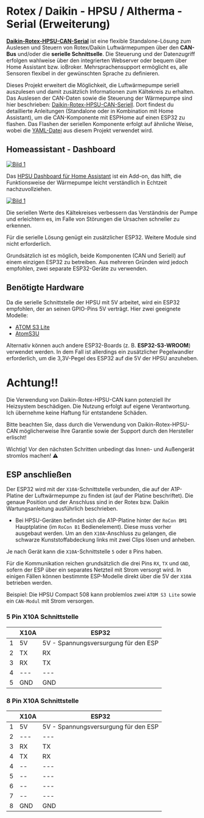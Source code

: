 # Rotex / Daikin - HPSU / Altherma - Serial (Erweiterung)
**[Daikin-Rotex-HPSU-CAN-Serial](https://github.com/Trunks1982/Daikin-Rotex-HPSU-CAN-Seriell)** ist eine flexible Standalone-Lösung zum Auslesen und Steuern von Rotex/Daikin Luftwärmepumpen über den **CAN-Bus** und/oder die **serielle Schnittselle**.
Die Steuerung und der Datenzugriff erfolgen wahlweise über den integrierten Webserver oder bequem über Home Assistant bzw. ioBroker.
Mehrsprachensupport ermöglicht es, alle Sensoren flexibel in der gewünschten Sprache zu definieren.

Dieses Projekt erweitert die Möglichkeit, die Luftwärmepumpe seriell auszulesen und damit zusätzlich Informationen zum Kältekreis zu erhalten. Das Auslesen der CAN-Daten sowie die Steuerung der Wärmepumpe sind hier beschrieben: [Daikin-Rotex-HPSU-CAN-Seriell](https://github.com/Trunks1982/Daikin-Rotex-HPSU-CAN-Seriell). Dort findest du detaillierte Anleitungen (Standalone oder in Kombination mit Home Assistant), um die CAN-Komponente mit ESPHome auf einen ESP32 zu flashen. Das Flashen der seriellen Komponente erfolgt auf ähnliche Weise, wobei die [YAML-Datei](https://github.com/wrfz/esphome-components/blob/main/examples/full_de.yaml) aus diesem Projekt verwendet wird.

## Homeassistant - Dashboard
[![Bild 1](images/ha-dashboard-thumb.png)](images/ha-dashboard.png)

Das [HPSU Dashboard für Home Assistant](https://github.com/wrfz/daikin-rotex-hpsu-dashboard) ist ein Add-on, das hilft, die Funktionsweise der Wärmepumpe leicht verständlich in Echtzeit nachzuvollziehen.

[![Bild 1](images/ha-uart-sensors-small.png)](images/ha-uart-sensors.png)

Die seriellen Werte des Kältekreises verbessern das Verständnis der Pumpe und erleichtern es, im Falle von Störungen die Ursachen schneller zu erkennen.

Für die serielle Lösung genügt ein zusätzlicher ESP32. Weitere Module sind nicht erforderlich.

Grundsätzlich ist es möglich, beide Komponenten (CAN und Seriell) auf einem einzigen ESP32 zu betreiben. Aus mehreren Gründen wird jedoch empfohlen, zwei separate ESP32-Geräte zu verwenden.

## Benötigte Hardware
Da die serielle Schnittstelle der HPSU mit 5V arbeitet, wird ein ESP32 empfohlen, der an seinen GPIO-Pins 5V verträgt.
Hier zwei geeignete Modelle:
- [ATOM S3 Lite](https://docs.m5stack.com/en/core/AtomS3%20Lite)
- [AtomS3U](https://docs.m5stack.com/en/core/AtomS3U)

Alternativ können auch andere ESP32-Boards (z. B. **ESP32-S3-WROOM**) verwendet werden.
In dem Fall ist allerdings ein zusätzlicher Pegelwandler erforderlich, um die 3,3V-Pegel des ESP32 auf die 5V der HPSU anzuheben.

# Achtung!!
Die Verwendung von Daikin-Rotex-HPSU-CAN kann potenziell Ihr Heizsystem beschädigen. Die Nutzung erfolgt auf eigene Verantwortung. Ich übernehme keine Haftung für entstandene Schäden.

Bitte beachten Sie, dass durch die Verwendung von Daikin-Rotex-HPSU-CAN möglicherweise Ihre Garantie sowie der Support durch den Hersteller erlischt!

Wichtig! Vor den nächsten Schritten unbedingt das Innen- und Außengerät stromlos machen! ⚠️

## ESP anschließen

Der ESP32 wird mit der `X10A`-Schnittstelle verbunden, die auf der A1P-Platine der Luftwärmepumpe zu finden ist (auf der Platine beschriftet). Die genaue Position und der Anschluss sind in der Rotex bzw. Daikin Wartungsanleitung ausführlich beschrieben.

- Bei HPSU-Geräten befindet sich die A1P-Platine hinter der `RoCon BM1` Hauptplatine (im `RoCon B1` Bedienelement). Diese muss vorher ausgebaut werden.
  Um an den `X10A`-Anschluss zu gelangen, die schwarze Kunststoffabdeckung links mit zwei Clips lösen und anheben.

Je nach Gerät kann die `X10A`-Schnittstelle `5` oder `8` Pins haben.

Für die Kommunikation reichen grundsätzlich die drei Pins `RX`, `TX` und `GND`, sofern der ESP über ein separates Netzteil mit Strom versorgt wird.
In einigen Fällen können bestimmte ESP-Modelle direkt über die 5V der `X10A` betrieben werden.

Beispiel: Die HPSU Compact 508 kann problemlos zwei `ATOM S3 Lite` sowie ein `CAN-Modul` mit Strom versorgen.

### 5 Pin X10A Schnittstelle
|    | X10A  | ESP32
| ---| ----- | ------
| 1  | 5V    | 5V - Spannungsversurgung für den ESP
| 2  | TX    | RX
| 3  | RX    | TX
| 4  | ---   | ---
| 5  | GND   | GND

### 8 Pin X10A Schnittstelle
|    | X10A  | ESP32
| ---| ----- | ------
| 1  | 5V    | 5V - Spannungsversurgung für den ESP
| 2  | ---   | ---
| 3  | RX    | TX
| 4  | TX    | RX
| 4  | --    | ---
| 5  | --    | ---
| 6  | --    | ---
| 7  | --    | ---
| 8  | GND   | GND

